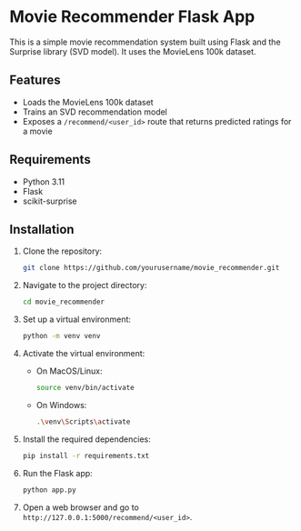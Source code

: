 # Movie Recommender Flask App

This is a simple movie recommendation system built using Flask and the Surprise library (SVD model). It uses the MovieLens 100k dataset.

## Features

- Loads the MovieLens 100k dataset
- Trains an SVD recommendation model
- Exposes a `/recommend/<user_id>` route that returns predicted ratings for a movie

## Requirements

- Python 3.11
- Flask
- scikit-surprise

## Installation

1. Clone the repository:
    ```bash
    git clone https://github.com/yourusername/movie_recommender.git
    ```

2. Navigate to the project directory:
    ```bash
    cd movie_recommender
    ```

3. Set up a virtual environment:
    ```bash
    python -m venv venv
    ```

4. Activate the virtual environment:
    - On MacOS/Linux:
        ```bash
        source venv/bin/activate
        ```
    - On Windows:
        ```bash
        .\venv\Scripts\activate
        ```

5. Install the required dependencies:
    ```bash
    pip install -r requirements.txt
    ```

6. Run the Flask app:
    ```bash
    python app.py
    ```

7. Open a web browser and go to `http://127.0.0.1:5000/recommend/<user_id>`.
